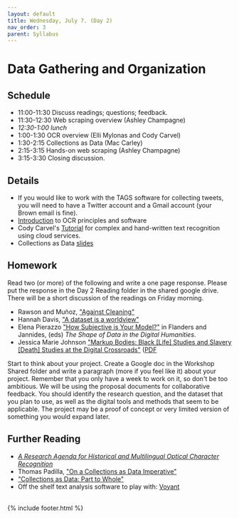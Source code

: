 ```yaml
---
layout: default
title: Wednesday, July 7. (Day 2)
nav_order: 3
parent: Syllabus
---
```

# Data Gathering and Organization

## Schedule

* 11:00-11:30 Discuss readings; questions; feedback.
* 11:30-12:30 Web scraping overview (Ashley Champagne)
* _12:30-1:00 lunch_
* 1:00-1:30 OCR overview (Elli Mylonas and Cody Carvel)
* 1:30-2:15 Collections as Data (Mac Carley)
* 2:15-3:15 Hands-on web scraping (Ashley Champagne)
* 3:15-3:30 Closing discussion.


## Details

* If you would like to work with the TAGS software for collecting tweets, you will need to have a Twitter account and a Gmail account (your Brown email is fine).
* [Introduction](http://brown.edu/go/CDS-OCR) to OCR principles and software
* Cody Carvel's [Tutorial](https://ccarvel.github.io/ocr-htr-tutorial/) for complex and hand-written text recognition using cloud services.
* Collections as Data [slides](https://docs.google.com/presentation/d/1pda-P6wyFxWEpcal3IUERaAhU4-UdUiwvkBJ7-IOikc/edit?usp=sharing)

## Homework

Read two (or more) of the following and write a one page response. Please put the response in the Day 2 Reading folder in the shared google drive. There will be a short discussion of the readings on Friday morning.

* Rawson and Muñoz, ["Against Cleaning"](https://dhdebates.gc.cuny.edu/read/untitled-f2acf72c-a469-49d8-be35-67f9ac1e3a60/section/07154de9-4903-428e-9c61-7a92a6f22e51)
* Hannah Davis, ["A dataset is a worldview"](https://towardsdatascience.com/a-dataset-is-a-worldview-5328216dd44d)
* Elena Pierazzo ["How Subjective is Your Model?"](https://search.library.brown.edu/catalog/b8986701) in Flanders and Jannides, (eds) _The Shape of Data in the Digital Humanities_.
*  Jessica Marie Johnson ["Markup Bodies: Black \[Life\] Studies and Slavery \[Death\] Studies at the Digital Crossroads"](https://read.dukeupress.edu/social-text/article-abstract/36/4%20(137)/57/137032/Markup-BodiesBlack-Life-Studies-and-Slavery-Death) ([PDF](https://drive.google.com/file/d/1m2WlzoGqtMOflBbd8ngYhdz35LjLHTCL/view?usp=sharing)

Start to think about your project. Create a Google doc in the Workshop Shared folder and write a paragraph (more if you feel like it) about your project. Remember that you only have a week to work on it, so don't be too ambitious. We will be using the proposal documents for collaborative feedback.  You should identify the research question, and the dataset that you plan to use, as well as the digital tools and methods that seem to be applicable. The project may be a proof of concept or very limited version of something you would expand later.

## Further Reading
* [_A Research Agenda for Historical and Multilingual Optical Character Recognition_](https://repository.library.northeastern.edu/collections/neu:cj82sz060)
* Thomas Padilla, ["On a Collections as Data Imperative"](https://digitalpreservation.gov/meetings/dcs16/tpadilla_OnaCollectionsasDataImperative_final.pdf)
* ["Collections as Data: Part to Whole"](https://collectionsasdata.github.io/part2whole/)
* Off the shelf text analysis software to play with: [Voyant](https://voyant-tools.org/)

<br/>
{% include footer.html %}
